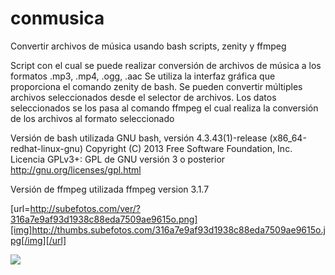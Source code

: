 # conmusica
Convertir archivos de música usando bash scripts, zenity y ffmpeg

Script con el cual se puede realizar conversión de archivos de música a los formatos .mp3, .mp4, .ogg, .aac
Se utiliza la interfaz gráfica que proporciona el comando zenity de bash.
Se pueden convertir múltiples archivos seleccionados desde el selector de archivos.
Los datos seleccionados se los pasa al comando ffmpeg el cual realiza la conversión de los archivos al formato seleccionado

Versión de bash utilizada
GNU bash, versión 4.3.43(1)-release (x86_64-redhat-linux-gnu)
Copyright (C) 2013 Free Software Foundation, Inc.
Licencia GPLv3+: GPL de GNU versión 3 o posterior <http://gnu.org/licenses/gpl.html>

Versión de ffmpeg utilizada
ffmpeg version 3.1.7

[url=http://subefotos.com/ver/?316a7e9af93d1938c88eda7509ae9615o.png][img]http://thumbs.subefotos.com/316a7e9af93d1938c88eda7509ae9615o.jpg[/img][/url]

<a href="http://subefotos.com/ver/?316a7e9af93d1938c88eda7509ae9615o.png" target="_blank"><img src="http://thumbs.subefotos.com/316a7e9af93d1938c88eda7509ae9615o.jpg" /></a>
